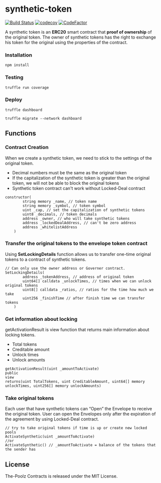 # synthetic-token

[![Build Status](https://app.travis-ci.com/The-Poolz/synthetic-token.svg?branch=locked-synthetic)](https://app.travis-ci.com/The-Poolz/synthetic-token)
[![codecov](https://codecov.io/gh/The-Poolz/synthetic-token/branch/locked-synthetic/graph/badge.svg?token=hcog4N4JHJ)](https://codecov.io/gh/The-Poolz/synthetic-token)
[![CodeFactor](https://www.codefactor.io/repository/github/the-poolz/synthetic-token/badge)](https://www.codefactor.io/repository/github/the-poolz/synthetic-token)

A synthetic token is an **ERC20** smart contract that **proof of ownership** of the original token. The owner of synthetic tokens has the right to exchange his token for the original using the properties of the contract.

### Installation

```console
npm install
```

### Testing

```console
truffle run coverage
```

### Deploy

```console
truffle dashboard
```

```console
truffle migrate --network dashboard
```

## Functions

### Contract Creation

When we create a synthetic token, we need to stick to the settings of the original token.

- Decimal numbers must be the same as the original token
- If the capitalization of the synthetic token is greater than the original token, we will not be able to block the original tokens
- Synthetic token contract can't work without Locked-Deal contract

```solidity
constructor(
        string memory _name, // token name
        string memory _symbol, // token symbol
        uint _cap, // set the capitalization of synthetic tokens
        uint8 _decimals, // token decimals
        address _owner, // who will take synthetic tokens
        address _lockedDealAddress, // can't be zero address
        address _whitelistAddress
    )
```

### Transfer the original tokens to the envelope token contract
Using **SetLockingDetails** function allows us to transfer one-time original tokens to a contract of synthetic tokens.

```solidity
// Can only use the owner address or Governer contract.
SetLockingDetails(
        address _tokenAddress, // address of original token
        uint64[] calldata _unlockTimes, // times when we can unlock original tokens
        uint8[] calldata _ratios, // ratios for the time how much we take
        uint256 _finishTime // after finish time we can transfer tokens
    )
```

### Get information about locking
getActivationResult is view function that returns main information about locking tokens. 
* Total tokens 
* Creditable amount
* Unlock times
* Unlock amounts
```solidity
getActivationResult(uint _amountToActivate)
public
view
returns(uint TotalTokens, uint CreditableAmount, uint64[] memory unlockTimes, uint256[] memory unlockAmounts)
```

### Take original tokens
Each user that have synthetic tokens can “Open” the Envelope to receive the original token. User can open the Envelopes only after the expiration of the agreement by using Locked-Deal contract.
```solidity
// try to take original tokens if time is up or create new locked pools
ActivateSynthetic(uint _amountToActivate)
//or
ActivateSynthetic() // _amountToActivate = balance of the tokens that the sender has
```
## License
The-Poolz Contracts is released under the MIT License.
